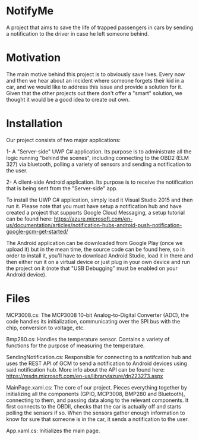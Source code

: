 # NotifyMe
A project that aims to save the life of trapped passengers in cars by sending a notification to the driver in case he left someone behind.

# Motivation

The main motive behind this project is to obviously save lives. Every now and then we hear about an incident where someone forgets their kid in a car, and we would like to address this issue and provide a solution for it. Given that the other projects out there don't offer a "smart" solution, we thought it would be a good idea to create out own.

# Installation

Our project consists of two major applications:

1- A "Server-side" UWP C# application. Its purpose is to administrate all the logic running "behind the scenes", including connecting to the OBD2 (ELM 327) via bluetooth, polling a variety of sensors and sending a notification to the user. 

2- A client-side Android application. Its purpose is to receive the notification that is being sent from the "Server-side" app.

To install the UWP C# application, simply load it Visual Studio 2015 and then run it. Please note that you must have setup a notification hub and have created a project that supports Google Cloud Messaging, a setup tutorial can be found here: https://azure.microsoft.com/en-us/documentation/articles/notification-hubs-android-push-notification-google-gcm-get-started/ 

The Android application can be downloaded from Google Play (once we upload it) but in the mean time, the source code can be found here, so in order to install it, you'll have to download Android Studio, load it in there and then either run it on a virtual device or just plug in your own device and run the project on it (note that "USB Debugging" must be enabled on your Android device).

# Files

MCP3008.cs: The MCP3008 10-bit Analog-to-Digital Converter (ADC), the code handles its initialization, communicating over the SPI bus with the chip, conversion to voltage, etc.

Bmp280.cs: Handles the temperature sensor. Contains a variety of functions for the purpose of measuring the temperature.

SendingNotification.cs: Responsible for connecting to a notifcation hub and uses the REST API of GCM to send a notification to Android devices using said notification hub. More info about the API can be found here: https://msdn.microsoft.com/en-us/library/azure/dn223273.aspx


MainPage.xaml.cs: The core of our project. Pieces everything together by initializing all the components (GPIO, MCP3008, BMP280 and Bluetooth), connecting to them, and passing data along to the relevant components. It first connects to the OBDII, checks that the car is actually off and starts polling the sensors if so. When the sensors gather enough information to know for sure that someone is in the car, it sends a notification to the user.

App.xaml.cs: Initializes the main page.
